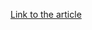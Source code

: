 [Link to the article](https://research.openanalysis.net/3cx/northkorea/apt/triage/2023/03/30/3cx-malware.html)
